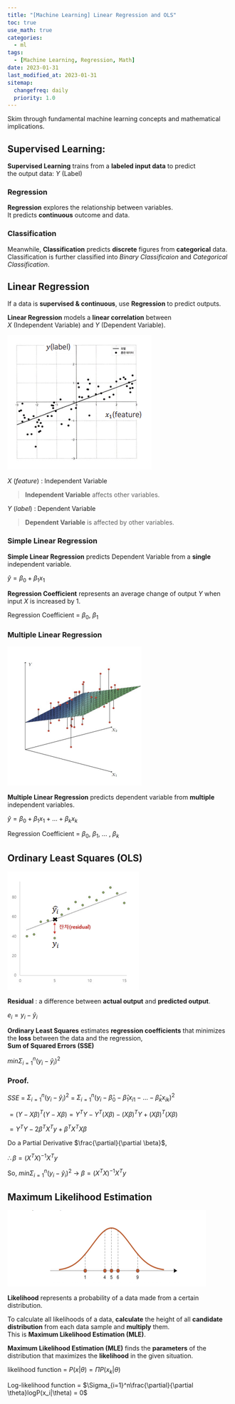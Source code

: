 ```yaml
---
title: "[Machine Learning] Linear Regression and OLS"
toc: true
use_math: true
categories:
  - ml
tags:
  - [Machine Learning, Regression, Math]
date: 2023-01-31
last_modified_at: 2023-01-31
sitemap:
  changefreq: daily
  priority: 1.0
---
```


Skim through fundamental machine learning concepts and mathematical implications.

## Supervised Learning: 

**Supervised Learning** trains from a **labeled input data** to predict<br>
the output data: $Y$ (Label)

### Regression

**Regression** explores the relationship between variables.<br>
It predicts **continuous** outcome and data.

### Classification

Meanwhile, **Classification** predicts **discrete** figures from **categorical** data. <br>
Classification is further classified into *Binary Classificaion* and *Categorical Classification*.

## Linear Regression

If a data is **supervised & continuous**, use **Regression** to predict outputs. 

**Linear Regression** models a **linear correlation** between<br> $X$ (Independent Variable) and $Y$ (Dependent Variable).

<img src = '/assets/images/ml/logisticregression/1.png'>

$X$ $(feature)$ : Independent Variable<br>
> **Independent Variable** affects other variables.

$Y$ $(label)$ : Dependent Variable<br>
> **Dependent Variable** is affected by other variables.

### Simple Linear Regression

**Simple Linear Regression** predicts Dependent Variable from a **single** independent variable.

$\hat{y} = \beta_0 + \beta_1x_1$

**Regression Coefficient** represents an average change of output $Y$ when input $X$ is increased by $1$.

Regression Coefficient = $\beta_0$, $\beta_1$

### Multiple Linear Regression

<img src = '/assets/images/ml/logisticregression/2.png'>

**Multiple Linear Regression** predicts dependent variable from **multiple** independent variables.

$\hat{y} = \beta_0 + \beta_1x_1 + ... + \beta_kx_k$

Regression Coefficient = $\beta_0$, $\beta_1$, ... , $\beta_k$

## Ordinary Least Squares (OLS)

<img src = '/assets/images/ml/logisticregression/4.png'>

**Residual** : a difference between **actual output** and **predicted output**.

$e_i = y_i - \hat{y}_i$

**Ordinary Least Squares** estimates **regression coefficients** that minimizes the **loss** between the data and the regression,<br>
**Sum of Squared Errors (SSE)**

$min \Sigma_{i=1}^n(y_i - \hat{y}_i)^2$

### Proof.

$SSE$ = $\Sigma_{i=1}^n(y_i - \hat{y}_i)^2$ = $\Sigma_{i=1}^n(y_i - \hat{\beta}_0 - \hat{\beta}_1x_{i1} - ... - \hat{\beta}_kx_{ik})^2$

$= (Y - X\beta)^T(Y - X\beta) = Y^TY - Y^T(X\beta) - (X\beta)^TY + (X\beta)^T(X\beta)$

$= Y^TY - 2\beta^TX^Ty + \beta^TX^TX\beta$

Do a Partial Derivative $\frac{\partial}{\partial \beta}$,

$\therefore \beta = (X^TX)^{-1}X^Ty$

So, $min \Sigma_{i=1}^n(y_i - \hat{y}_i)^2$ -> $\beta = (X^TX)^{-1}X^Ty$

## Maximum Likelihood Estimation

<img src = '/assets/images/ml/logisticregression/5.png'>

**Likelihood** represents a probability of a data made from a certain distribution.

To calculate all likelihoods of a data, **calculate** the height of all **candidate distribution** from each data sample and **multiply** them.<br>
This is **Maximum Likelihood Estimation (MLE)**.

**Maximum Likelihood Estimation (MLE)** finds the **parameters** of the distribution that maximizes the **likelihood** in the given situation.

likelihood function = $P(x|\theta) = \Pi P(x_k|\theta)$

Log-likelihood function = $\Sigma_{i=1}^n\frac{\partial}{\partial \theta}logP(x_i|\theta) = 0$
